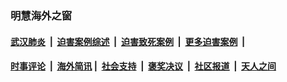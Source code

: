 
### 明慧海外之窗

####  [武汉肺炎](indexes/365.md?t=05150701) &nbsp;|&nbsp;  [迫害案例综述](indexes/328.md?t=05150701) &nbsp;|&nbsp; [迫害致死案例](indexes/277.md?t=05150701)  &nbsp;|&nbsp; [更多迫害案例](indexes/81.md?t=05150701)  &nbsp;|&nbsp; 
####  [时事评论](indexes/19.md?t=05150701) &nbsp;|&nbsp; [海外简讯](indexes/245.md?t=05150701)&nbsp;|&nbsp;  [社会支持](indexes/140.md?t=05150701) &nbsp;|&nbsp; [褒奖决议](indexes/282.md?t=05150701) &nbsp;|&nbsp; [社区报道](indexes/91.md?t=05150701)  &nbsp;|&nbsp; [天人之间](indexes/78.md?t=05150701) 

